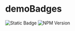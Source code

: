 # demoBadges


![Static Badge](https://img.shields.io/badge/demo_badge-red)
![NPM Version](https://img.shields.io/npm/v/react)


